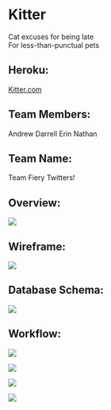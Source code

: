 Kitter
======

Cat excuses for being late<br>
For less-than-punctual pets

Heroku:
-------
<a href="http://kitter.herokuapp.com/">Kitter.com</a>


Team Members:
------------
Andrew
Darrell
Erin
Nathan 

Team Name:
---------
Team Fiery Twitters! 


Overview: 
--------
<a href="http://imgur.com/CI1xUpj"><img src="http://i.imgur.com/CI1xUpj.jpg?1"></a>


Wireframe: 
---------
<a href="http://imgur.com/QcWA5vX"><img src="http://i.imgur.com/QcWA5vX.jpg"></a>

Database Schema:
---------------
<a href="http://imgur.com/swf17Y9"><img src="http://i.imgur.com/swf17Y9.jpg?1"></a>

Workflow:
--------

<a href="http://imgur.com/aUD0Blg"><img src="http://i.imgur.com/aUD0Blg.jpg?1"></a>

<a href="http://imgur.com/iWapz9g"><img src="http://i.imgur.com/iWapz9g.jpg?1"></a>

<a href="http://imgur.com/AHVDvTZ"><img src="http://i.imgur.com/AHVDvTZ.jpg?1"></a>

<a href="http://imgur.com/0tpC4hz"><img src="http://i.imgur.com/0tpC4hz.jpg?1"></a>
